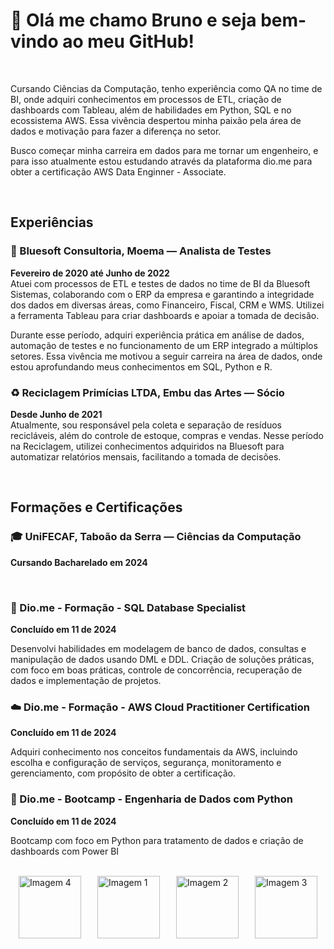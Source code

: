 # 👋 Olá me chamo Bruno e seja bem-vindo ao meu GitHub!

<br>

Cursando Ciências da Computação, tenho experiência como QA no time de BI, onde adquiri conhecimentos em processos de ETL, criação de dashboards com Tableau, além de habilidades em Python, SQL e no ecossistema AWS. Essa vivência despertou minha paixão pela área de dados e motivação para fazer a diferença no setor.

Busco começar minha carreira em dados para me tornar um engenheiro, e para isso atualmente estou estudando através da plataforma dio.me para obter a certificação AWS Data Enginner - Associate.

<br>

## Experiências

### 💙 Bluesoft Consultoria, Moema — Analista de Testes
**Fevereiro de 2020 até Junho de 2022**  
Atuei com processos de ETL e testes de dados no time de BI da Bluesoft Sistemas, colaborando com o ERP da empresa e garantindo a integridade dos dados em diversas áreas, como Financeiro, Fiscal, CRM e WMS. Utilizei a ferramenta Tableau para criar dashboards e apoiar a tomada de decisão.

Durante esse período, adquiri experiência prática em análise de dados, automação de testes e no funcionamento de um ERP integrado a múltiplos setores. Essa vivência me motivou a seguir carreira na área de dados, onde estou aprofundando meus conhecimentos em SQL, Python e R.

### ♻️ Reciclagem Primícias LTDA, Embu das Artes — Sócio
**Desde Junho de 2021**  
Atualmente, sou responsável pela coleta e separação de resíduos recicláveis, além do controle de estoque, compras e vendas. Nesse período na Reciclagem, utilizei conhecimentos adquiridos na Bluesoft para automatizar relatórios mensais, facilitando a tomada de decisões.

<br>

## Formações e Certificações
### 🎓 UniFECAF, Taboão da Serra — Ciências da Computação
**Cursando Bacharelado em 2024**

<br>

### 💾 Dio.me - Formação - SQL Database Specialist
**Concluído em 11 de 2024**

Desenvolvi habilidades em modelagem de banco de dados, consultas e manipulação de dados usando DML e DDL. Criação de soluções práticas, com foco em boas práticas, controle de concorrência, recuperação de dados e implementação de projetos.

### ☁️ Dio.me - Formação - AWS Cloud Practitioner Certification
**Concluído em 11 de 2024**

Adquiri conhecimento nos conceitos fundamentais da AWS, incluindo escolha e configuração de serviços, segurança, monitoramento e gerenciamento, com propósito de obter a certificação.

### 🐍 Dio.me - Bootcamp - Engenharia de Dados com Python
**Concluído em 11 de 2024**

Bootcamp com foco em Python para tratamento de dados e criação de dashboards com Power BI

<br>

<div style="display: flex; justify-content: space-around;">
  <img src="https://static.wixstatic.com/media/3cb832_f01f583cba1649dd89ee493b4d1d562e~mv2.png/v1/fill/w_542,h_557,al_c,lg_1,q_85,enc_auto/Image-empty-state.png" alt="Imagem 4" width="100">
  <img src="https://hermes.dio.me/tracks/bc454148-6e72-4047-95cc-d516706ae405.png" alt="Imagem 1" width="100">
  <img src="https://hermes.dio.me/tracks/2a3a2d2b-7de7-457c-b4df-dcd327eae9eb.png" alt="Imagem 2" width="100">
  <img src="https://hermes.dio.me/tracks/06258ce2-6b7f-447c-82f2-f8d519983a64.png" alt="Imagem 3" width="100">
</div>
